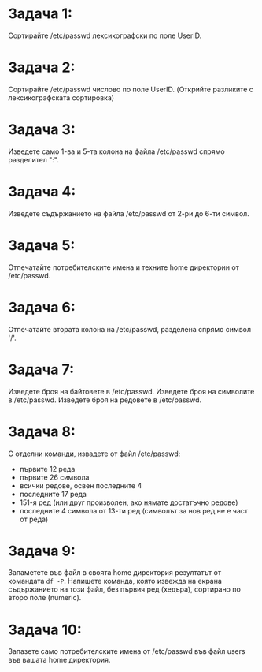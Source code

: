 # Задача 1:
Сортирайте /etc/passwd лексикографски по поле UserID.

# Задача 2:
Сортирайте /etc/passwd числово по поле UserID.
(Открийте разликите с лексикографската сортировка)

# Задача 3:
Изведете само 1-ва и 5-та колона на файла /etc/passwd спрямо разделител ":".

# Задача 4:
Изведете съдържанието на файла /etc/passwd от 2-ри до 6-ти символ.

# Задача 5:
Отпечатайте потребителските имена и техните home директории от /etc/passwd.

# Задача 6:
Отпечатайте втората колона на /etc/passwd, разделена спрямо символ '/'.

# Задача 7:
Изведете броя на байтовете в /etc/passwd.
Изведете броя на символите в /etc/passwd.
Изведете броя на редовете  в /etc/passwd.

# Задача 8:
С отделни команди, извадете от файл /etc/passwd:
- първите 12 реда
- първите 26 символа
- всички редове, освен последните 4
- последните 17 реда
- 151-я ред (или друг произволен, ако нямате достатъчно редове)
- последните 4 символа от 13-ти ред (символът за нов ред не е част от реда)

# Задача 9:
Запаметете във файл в своята home директория резултатът от командата `df -P`.
Напишете команда, която извежда на екрана съдържанието на този файл, без първия ред (хедъра), сортирано по второ поле (numeric).

# Задача 10:
Запазете само потребителските имена от /etc/passwd във файл users във вашата home директория.
